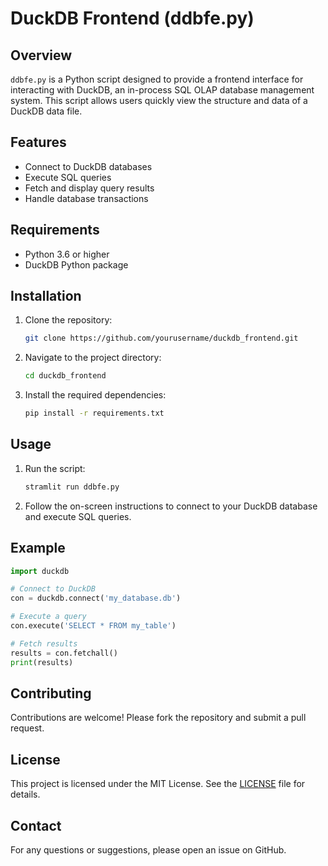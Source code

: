 # DuckDB Frontend (ddbfe.py)

## Overview
`ddbfe.py` is a Python script designed to provide a frontend interface for interacting with DuckDB, an in-process SQL OLAP database management system. This script allows users quickly view the structure and data of a DuckDB data file.

## Features
- Connect to DuckDB databases
- Execute SQL queries
- Fetch and display query results
- Handle database transactions

## Requirements
- Python 3.6 or higher
- DuckDB Python package

## Installation
1. Clone the repository:
    ```sh
    git clone https://github.com/yourusername/duckdb_frontend.git
    ```
2. Navigate to the project directory:
    ```sh
    cd duckdb_frontend
    ```
3. Install the required dependencies:
    ```sh
    pip install -r requirements.txt
     ```

## Usage
1. Run the script:
    ```sh
    stramlit run ddbfe.py
    ```
2. Follow the on-screen instructions to connect to your DuckDB database and execute SQL queries.

## Example
```python
import duckdb

# Connect to DuckDB
con = duckdb.connect('my_database.db')

# Execute a query
con.execute('SELECT * FROM my_table')

# Fetch results
results = con.fetchall()
print(results)
```

## Contributing
Contributions are welcome! Please fork the repository and submit a pull request.

## License
This project is licensed under the MIT License. See the [LICENSE](LICENSE) file for details.

## Contact
For any questions or suggestions, please open an issue on GitHub.
